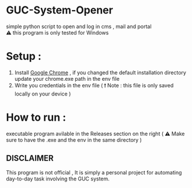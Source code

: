 # GUC-System-Opener
simple python script to open and log in cms , mail and portal<br />
⚠️ this program is only tested for Windows
# Setup :
1) Install [Google Chrome](https://www.google.com/chrome/) , if you changed the default installation directory update your chrome.exe path in the env file <br />
2) Write you credentials in the env file ( ❗ Note : this file is only saved locally on your device )
# How to run :
executable program avilable in the Releases section on the right ( ⚠️ Make sure to have the .exe and the env in the same directory )
## DISCLAIMER
This program is not official , It is simply a personal project for automating day-to-day task involving the GUC system.
